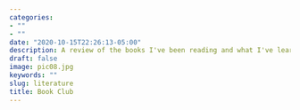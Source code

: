 ```yaml
---
categories:
- ""
- ""
date: "2020-10-15T22:26:13-05:00"
description: A review of the books I've been reading and what I've learned
draft: false
image: pic08.jpg
keywords: ""
slug: literature
title: Book Club
---
```

